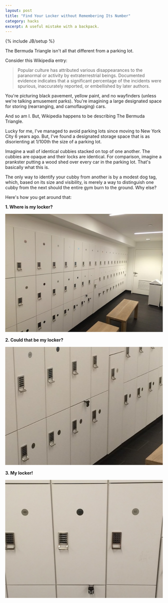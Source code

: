 ```yaml
---
layout: post
title: "Find Your Locker without Remembering Its Number"
category: hacks
excerpt: A useful mistake with a backpack.
---
```

{% include JB/setup %}

The Bermuda Triangle isn't all that different from a parking lot.

Consider this Wikipedia entry:  
> Popular culture has attributed various disappearances to the paranormal or activity by extraterrestrial beings. Documented evidence indicates that a significant
> percentage of the incidents were spurious, inaccurately reported, or embellished by 
> later authors.

You're picturing black pavement, yellow paint, and no wayfinders (unless we're talking amusement parks). You're imagining a large designated space for storing (rearranging, and camoflauging) cars. 

And so am I. But, Wikipedia happens to be describing The Bermuda Triangle.  

Lucky for me, I've managed to avoid parking lots since moving to New York City 6 years ago. But, I've found a designated storage space that is as disorienting at 1/100th the size of a parking lot.

Imagine a wall of identical cubbies stacked on top of one another. The cubbies are opaque and their locks are identical. For comparison, imagine a prankster putting a wood shed over every car in the parking lot. That's basically what this is.

The only way to identify your cubby from another is by a modest dog tag, which, based on its size and visibility, is merely a way to distinguish one cubby from the next should the entire gym burn to the ground. Why else?

Here's how you get around that:  

**1. Where is my locker?**  

![Where is my locker?](/assets/images/find-locker-hack-1.JPG)

**2. Could that be my locker?**  

![Could that be my locker?](/assets/images/find-locker-hack-2.JPG)

**3. My locker!**  

![It's my locker!](/assets/images/find-locker-hack-3.JPG)

<a href="https://plus.google.com/+VincentBarr0?rel=author"></a>